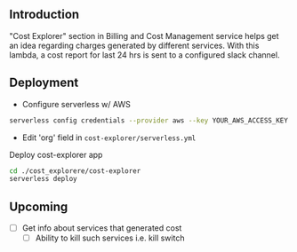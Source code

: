 ## Introduction

"Cost Explorer" section in Billing and Cost Management service helps get an idea regarding charges generated by different services.
With this lambda, a cost report for last 24 hrs is sent to a configured slack channel.

## Deployment

- Configure serverless w/ AWS
```bash
serverless config credentials --provider aws --key YOUR_AWS_ACCESS_KEY --secret YOUR_AWS_SECRET_KEY
```
- Edit 'org' field in `cost-explorer/serverless.yml`

Deploy cost-explorer app
```bash
cd ./cost_explorere/cost-explorer
serverless deploy
```

## Upcoming

- [ ] Get info about services that generated cost
  - [ ] Ability to kill such services i.e. kill switch